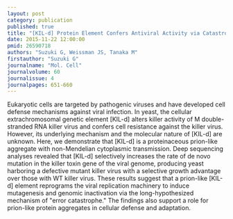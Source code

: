 ```yaml
---
layout: post
category: publication
published: true
title: "[KIL-d] Protein Element Confers Antiviral Activity via Catastrophic Viral Mutagenesis."
date: 2015-11-22 12:00:00
pmid: 26590718
authors: "Suzuki G, Weissman JS, Tanaka M"
firstauthor: "Suzuki G"
journalname: "Mol. Cell"
journalvolume: 60
journalissue: 4
journalpages: 651-660
---
```


Eukaryotic cells are targeted by pathogenic viruses and have developed cell defense mechanisms against viral infection. In yeast, the cellular extrachromosomal genetic element [KIL-d] alters killer activity of M double-stranded RNA killer virus and confers cell resistance against the killer virus. However, its underlying mechanism and the molecular nature of [KIL-d] are unknown. Here, we demonstrate that [KIL-d] is a proteinaceous prion-like aggregate with non-Mendelian cytoplasmic transmission. Deep sequencing analyses revealed that [KIL-d] selectively increases the rate of de novo mutation in the killer toxin gene of the viral genome, producing yeast harboring a defective mutant killer virus with a selective growth advantage over those with WT killer virus. These results suggest that a prion-like [KIL-d] element reprograms the viral replication machinery to induce mutagenesis and genomic inactivation via the long-hypothesized mechanism of &quot;error catastrophe.&quot; The findings also support a role for prion-like protein aggregates in cellular defense and adaptation.

